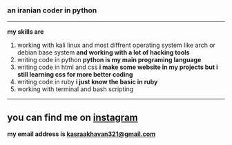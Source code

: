 ### an iranian coder in python
----------------------------------
**my skills are**
1. working with kali linux and most diffrent operating system like arch or debian base system **and working with a lot of hacking tools** 
2. writing code in python **python is my main programing language**
3. writing code in html and css **i make some website in my projects but i still learning css for more better coding**  
4. writing code in ruby **i just know the basic in ruby** 
5. working with terminal and bash scripting
----------------------------------
**you can find me on**
 	[instagram](https://www.instagram.com/invites/contact/?i=wdksknqbpnb3&utm_content=idzg6u1)
----------------------------------
**my email address is kasraakhavan321@gmail.com**

